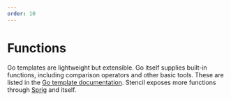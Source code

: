 ```yaml
---
order: 10
---
```


# Functions

Go templates are lightweight but extensible. Go itself supplies built-in functions, including comparison operators and other basic tools. These are listed in the [Go template documentation](https://golang.org/pkg/text/template/#hdr-Functions). Stencil exposes more functions through [Sprig](http://masterminds.github.io/sprig/) and itself.
